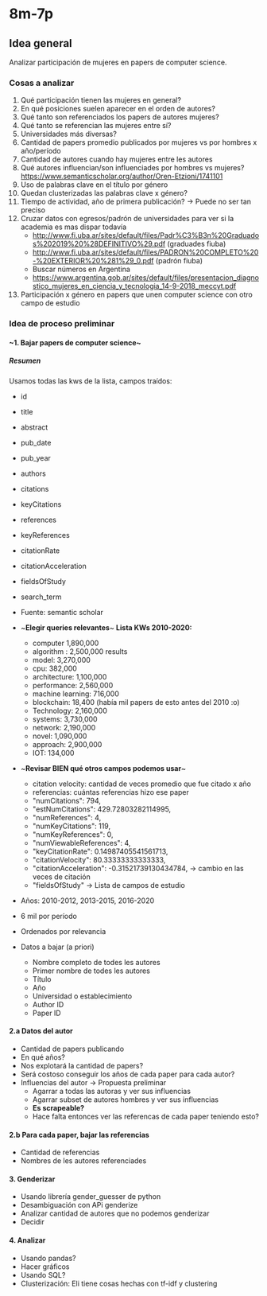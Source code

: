 # 8m-7p

## Idea general

Analizar participación de mujeres en papers de computer science.

### Cosas a analizar
1. Qué participación tienen las mujeres en general?
2. En qué posiciones suelen aparecer en el orden de autores?
3. Qué tanto son referenciados los papers de autores mujeres?
4. Qué tanto se referencian las mujeres entre sí?
5. Universidades más diversas?
6. Cantidad de papers promedio publicados por mujeres vs por hombres x año/período
7. Cantidad de autores cuando hay mujeres entre les autores
8. Qué autores influencian/son influenciades por hombres vs mujeres? https://www.semanticscholar.org/author/Oren-Etzioni/1741101
9. Uso de palabras clave en el título por género
10. Quedan clusterizadas las palabras clave x género? 
11. Tiempo de actividad, año de primera publicación? -> Puede no ser tan preciso
12. Cruzar datos con egresos/padrón de universidades para ver si la academia es mas dispar todavía
    * http://www.fi.uba.ar/sites/default/files/Padr%C3%B3n%20Graduados%202019%20%28DEFINITIVO%29.pdf (graduades fiuba)
    * http://www.fi.uba.ar/sites/default/files/PADRON%20COMPLETO%20-%20EXTERIOR%20%281%29_0.pdf (padrón fiuba)
    * Buscar números en Argentina 
    * https://www.argentina.gob.ar/sites/default/files/presentacion_diagnostico_mujeres_en_ciencia_y_tecnologia_14-9-2018_meccyt.pdf
13. Participación x género en papers que unen computer science con otro campo de estudio

### Idea de proceso preliminar
#### ~1. Bajar papers de computer science~
##### Resumen
   Usamos todas las kws de la lista, campos traídos:
   * id
   * title
   * abstract
   * pub_date
   * pub_year
   * authors
   * citations
   * keyCitations
   * references
   * keyReferences
   * citationRate
   * citationAcceleration
   * fieldsOfStudy
   * search_term
   
   
  * Fuente: semantic scholar
  * ~**Elegir queries relevantes**~
      **Lista KWs 2010-2020:**
      * computer 1,890,000
      * algorithm : 2,500,000 results
      * model: 3,270,000
      * cpu: 382,000
      * architecture: 1,100,000
      * performance: 2,560,000
      * machine learning: 716,000
      * blockchain: 18,400 (había mil papers de esto antes del 2010 :o)
      * Technology: 2,160,000
      * systems: 3,730,000
      * network: 2,190,000
      * novel: 1,090,000
      * approach: 2,900,000
      * IOT: 134,000
  * ~**Revisar BIEN qué otros campos podemos usar**~
    * citation velocity: cantidad de veces promedio que fue citado x año
    * referencias: cuántas referencias hizo ese paper
    * "numCitations": 794,
    * "estNumCitations": 429.72803282114995,
    * "numReferences": 4,
    * "numKeyCitations": 119,
    * "numKeyReferences": 0,
    * "numViewableReferences": 4,
    * "keyCitationRate": 0.14987405541561713,
    * "citationVelocity": 80.33333333333333,
    * "citationAcceleration": -0.31521739130434784, -> cambio en las veces de citación
    * "fieldsOfStudy" -> Lista de campos de estudio
  * Años: 2010-2012, 2013-2015, 2016-2020
  * 6 mil por período
  * Ordenados por relevancia
  * Datos a bajar (a priori)
    * Nombre completo de todes les autores
    * Primer nombre de todes les autores
    * Título
    * Año
    * Universidad o establecimiento
    * Author ID
    * Paper ID
    
#### 2.a Datos del autor
 * Cantidad de papers publicando
 * En qué años?
  * Nos explotará la cantidad de papers? 
  * Será costoso conseguir los años de cada paper para cada autor?
  * Influencias del autor -> Propuesta preliminar
    * Agarrar a todas las autoras y ver sus influencias
    * Agarrar subset de autores hombres y ver sus influencias
    * **Es scrapeable?**
    * Hace falta entonces ver las referencas de cada paper teniendo esto?

#### 2.b Para cada paper, bajar las referencias
  * Cantidad de referencias
  * Nombres de les autores referenciades
  
#### 3. Genderizar
  * Usando librería gender_guesser de python
  * Desambiguación con APi genderize
  * Analizar cantidad de autores que no podemos genderizar
  * Decidir

#### 4. Analizar
  * Usando pandas?
  * Hacer gráficos
  * Usando SQL?
  * Clusterización: Eli tiene cosas hechas con tf-idf y clustering
